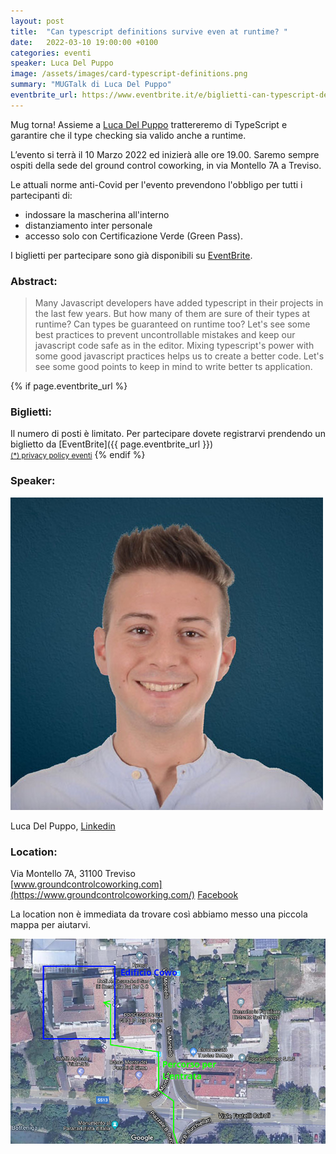 ```yaml
---
layout: post
title:  "Can typescript definitions survive even at runtime? "
date:   2022-03-10 19:00:00 +0100
categories: eventi
speaker: Luca Del Puppo
image: /assets/images/card-typescript-definitions.png
summary: "MUGTalk di Luca Del Puppo"
eventbrite_url: https://www.eventbrite.it/e/biglietti-can-typescript-definitions-survive-even-at-runtime-287871670917
---
```


Mug torna! Assieme a [Luca Del Puppo](#speaker) trattereremo di TypeScript e garantire che il type checking sia valido anche a runtime.

L’evento si terrà il 10 Marzo 2022 ed inizierà alle ore 19.00. Saremo sempre ospiti della sede del ground control coworking, in via Montello 7A a Treviso.

Le attuali norme anti-Covid per l'evento prevendono l'obbligo per tutti i partecipanti di:

- indossare la mascherina all'interno
- distanziamento inter personale
- accesso solo con Certificazione Verde (Green Pass).

I biglietti per partecipare sono già disponibili su [EventBrite](#tickets).

<h3>Abstract:</h3>

> Many Javascript developers have added typescript in their projects in the last few years. But how many of them are sure of their types at runtime? Can types be guaranteed on runtime too? Let's see some best practices to prevent uncontrollable mistakes and keep our javascript code safe as in the editor. Mixing typescript's power with some good javascript practices helps us to create a better code. Let's see some good points to keep in mind to write better ts application.

{% if page.eventbrite_url %}
<a id="tickets"></a>
<h3>Biglietti:</h3>
Il numero di posti è limitato. Per partecipare dovete registrarvi prendendo un biglietto da [EventBrite]({{ page.eventbrite_url }})<br/>
<small><a href="#privacy-policy">(*) privacy policy eventi</a></small>
{% endif %}


<a id="speaker"></a>
<h3>Speaker:</h3>

<div class="speaker-container">
    <img src="/assets/images/speaker-luca-delpuppo.jpg" />
    <p>
        Luca Del Puppo,
        <a href="https://www.linkedin.com/in/lucadelpuppo/">Linkedin</a>
    </p>
    <p>
    </p>
    <p class="clear"></p>
</div>

<a id="location"></a>
<h3>Location:</h3>

Via Montello 7A, 31100 Treviso<br/>
[www.groundcontrolcoworking.com](https://www.groundcontrolcoworking.com/) [Facebook](https://www.facebook.com/groundcontrolcoworking)

<p>
    La location non è immediata da trovare così abbiamo messo una piccola mappa per aiutarvi.
</p>

<img src="/assets/images/mappa.png" />